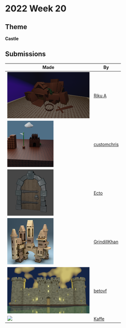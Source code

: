 # 2022 Week 20


## Theme

**Castle**


## Submissions

| Made | By |
|------|----|
| <img src="./RikuA/boxingdom.png" height="150" /> | [Riku A](./RikuA/) |
| <img src="./customchris/MarioCastle.png" height="150" /> | [customchris](./customchris/) |
| <img src="./Ecto/stylized_dungeon_gate.png" height="150" /> | [Ecto](./Ecto/) |
| <img src="./GrindillKhan/Weekly_Castle_GrindillKhan.jpg" height="150" /> | [GrindillKhan](./GrindillKhan/) |
| <img src="./betovf/medieval-castle.png" height="150" /> | [betovf](./betovf/) |
| <img src="./Kaffe/castlesubmitpost.jpg" height="150" /> | [Kaffe](./Kaffe/) |
